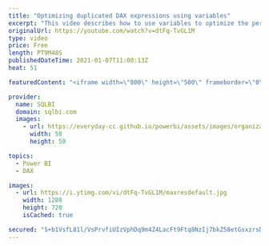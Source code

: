 ```yaml
---
title: "Optimizing duplicated DAX expressions using variables"
excerpt: "This video describes how to use variables to optimize the performance of DAX expressions containing multiple instances of the same measure or the same sub-expression. There are two related articles and downloads: https://sql.bi/62887/?aff=yt (Optimizing duplicated DAX expressions using variables) https://sql.bi/67786/?aff=yt"
originalUrl: https://youtube.com/watch?v=dtFq-TvGL1M
type: video
price: Free
length: PT9M48S
publishedDateTime: 2021-01-07T11:00:13Z
heat: 51

featuredContent: "<iframe width=\"800\" height=\"500\" frameborder=\"0\" src=\"https://www.youtube.com/embed/dtFq-TvGL1M\" allow=\"accelerometer; autoplay; encrypted-media; gyroscope; picture-in-picture\" allowfullscreen></iframe>"

provider:
  name: SQLBI
  domain: sqlbi.com
  images:
    - url: https://everyday-cc.github.io/powerbi/assets/images/organizations/sqlbi.com-50x50.jpg
      width: 50
      height: 50

topics:
  - Power BI
  - DAX

images:
  - url: https://i.ytimg.com/vi/dtFq-TvGL1M/maxresdefault.jpg
    width: 1280
    height: 720
    isCached: true

secured: "S+b1VsfL81l/VsPrvfiUIzVphDq9m4Z4LacFt9Ftq8NzIj7bkZ58etGsxzrsDZhGiCBtTeTXtJbQTmOgUGCeRv/w1dNQF/oaSA3Qho++YlasCpudKSiGmMnnyBp9RMpBksGr/sUrO+gJvzYseQHA4vkabFxbMczM4SF9eFAII+oZxotW8nzVyxQdRWk91YqEAjiHt6TBfYYGac7wvpQ234O7HsrbTqwdBXiPaOEVEJTIiJkh7cGrPVB0iMhEt1OZ09N/ve/SVcwO2MxEA0XhQ8CHdHKMvKuVEnjAs9fFNmTuAUK5FBw5Q7ibMTlz9wpPFAhzvE520VVlgP6h6w+AFWwa9GhxoWUo24uEqP5Z9eKtIhStfZ2+hShi+7+RzyUV5+wN3OfCBj9V+zqZ3rnVq8TomndZQlonWpLlvzHd7T4=;onsg6hvDxb/Fn8MoYw+67w=="
---
```


